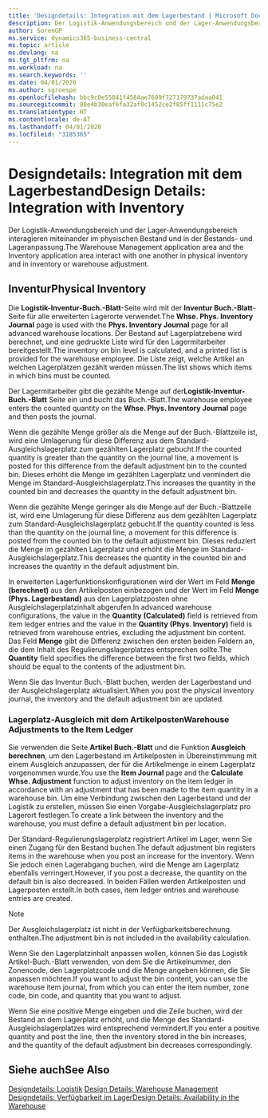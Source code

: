 ```yaml
---
title: 'Designdetails: Integration mit dem Lagerbestand | Microsoft Docs'
description: Der Logistik-Anwendungsbereich und der Lager-Anwendungsbereich interagieren miteinander im physischen Bestand und in der Bestands- und Lageranpassung.
author: SorenGP
ms.service: dynamics365-business-central
ms.topic: article
ms.devlang: na
ms.tgt_pltfrm: na
ms.workload: na
ms.search.keywords: ''
ms.date: 04/01/2020
ms.author: sgroespe
ms.openlocfilehash: bbc9c0e55041f4584ae7609f727179737adaa041
ms.sourcegitcommit: 88e4b30eaf6fa32af0c1452ce2f85ff1111c75e2
ms.translationtype: HT
ms.contentlocale: de-AT
ms.lasthandoff: 04/01/2020
ms.locfileid: "3185365"
---
```

# <a name="design-details-integration-with-inventory"></a><span data-ttu-id="20d21-103">Designdetails: Integration mit dem Lagerbestand</span><span class="sxs-lookup"><span data-stu-id="20d21-103">Design Details: Integration with Inventory</span></span>
<span data-ttu-id="20d21-104">Der Logistik-Anwendungsbereich und der Lager-Anwendungsbereich interagieren miteinander im physischen Bestand und in der Bestands- und Lageranpassung.</span><span class="sxs-lookup"><span data-stu-id="20d21-104">The Warehouse Management application area and the Inventory application area interact with one another in physical inventory and in inventory or warehouse adjustment.</span></span>  
  
## <a name="physical-inventory"></a><span data-ttu-id="20d21-105">Inventur</span><span class="sxs-lookup"><span data-stu-id="20d21-105">Physical Inventory</span></span>  
 <span data-ttu-id="20d21-106">Die **Logistik-Inventur-Buch.-Blatt**-Seite wird mit der **Inventur Buch.-Blatt**-Seite für alle erweiterten Lagerorte verwendet.</span><span class="sxs-lookup"><span data-stu-id="20d21-106">The **Whse. Phys. Inventory Journal** page is used with the **Phys. Inventory Journal** page for all advanced warehouse locations.</span></span> <span data-ttu-id="20d21-107">Der Bestand auf Lagerplatzebene wird berechnet, und eine gedruckte Liste wird für den Lagermitarbeiter bereitgestellt.</span><span class="sxs-lookup"><span data-stu-id="20d21-107">The inventory on bin level is calculated, and a printed list is provided for the warehouse employee.</span></span> <span data-ttu-id="20d21-108">Die Liste zeigt, welche Artikel an welchen Lagerplätzen gezählt werden müssen.</span><span class="sxs-lookup"><span data-stu-id="20d21-108">The list shows which items in which bins must be counted.</span></span>  
  
 <span data-ttu-id="20d21-109">Der Lagermitarbeiter gibt die gezählte Menge auf der**Logistik-Inventur-Buch.-Blatt** Seite ein und bucht das Buch.-Blatt.</span><span class="sxs-lookup"><span data-stu-id="20d21-109">The warehouse employee enters the counted quantity on the **Whse. Phys. Inventory Journal** page and then posts the journal.</span></span>  
  
 <span data-ttu-id="20d21-110">Wenn die gezählte Menge größer als die Menge auf der Buch.-Blattzeile ist, wird eine Umlagerung für diese Differenz aus dem Standard-Ausgleichslagerplatz zum gezählten Lagerplatz gebucht.</span><span class="sxs-lookup"><span data-stu-id="20d21-110">If the counted quantity is greater than the quantity on the journal line, a movement is posted for this difference from the default adjustment bin to the counted bin.</span></span> <span data-ttu-id="20d21-111">Dieses erhöht die Menge im gezählten Lagerplatz und vermindert die Menge im Standard-Ausgleichslagerplatz.</span><span class="sxs-lookup"><span data-stu-id="20d21-111">This increases the quantity in the counted bin and decreases the quantity in the default adjustment bin.</span></span>  
  
 <span data-ttu-id="20d21-112">Wenn die gezählte Menge geringer als die Menge auf der Buch.-Blattzeile ist, wird eine Umlagerung für diese Differenz aus dem gezählten Lagerplatz zum Standard-Ausgleichslagerplatz gebucht.</span><span class="sxs-lookup"><span data-stu-id="20d21-112">If the quantity counted is less than the quantity on the journal line, a movement for this difference is posted from the counted bin to the default adjustment bin.</span></span> <span data-ttu-id="20d21-113">Dieses reduziert die Menge im gezählten Lagerplatz und erhöht die Menge im Standard-Ausgleichslagerplatz.</span><span class="sxs-lookup"><span data-stu-id="20d21-113">This decreases the quantity in the counted bin and increases the quantity in the default adjustment bin.</span></span>  
  
 <span data-ttu-id="20d21-114">In erweiterten Lagerfunktionskonfigurationen wird der Wert im Feld **Menge (berechnet)** aus den Artikelposten einbezogen und der Wert im Feld **Menge (Phys. Lagerbestand)** aus den Lagerplatzposten ohne Ausgleichslagerplatzinhalt abgerufen.</span><span class="sxs-lookup"><span data-stu-id="20d21-114">In advanced warehouse configurations, the value in the **Quantity (Calculated)** field is retrieved from item ledger entries and the value in the **Quantity (Phys. Inventory)** field is retrieved from warehouse entries, excluding the adjustment bin content.</span></span> <span data-ttu-id="20d21-115">Das Feld **Menge** gibt die Differenz zwischen den ersten beiden Feldern an, die dem Inhalt des Regulierungslagerplatzes entsprechen sollte.</span><span class="sxs-lookup"><span data-stu-id="20d21-115">The **Quantity** field specifies the difference between the first two fields, which should be equal to the contents of the adjustment bin.</span></span>  
  
 <span data-ttu-id="20d21-116">Wenn Sie das Inventur Buch.-Blatt buchen, werden der Lagerbestand und der Ausgleichslagerplatz aktualisiert.</span><span class="sxs-lookup"><span data-stu-id="20d21-116">When you post the physical inventory journal, the inventory and the default adjustment bin are updated.</span></span>  
  
### <a name="warehouse-adjustments-to-the-item-ledger"></a><span data-ttu-id="20d21-117">Lagerplatz-Ausgleich mit dem Artikelposten</span><span class="sxs-lookup"><span data-stu-id="20d21-117">Warehouse Adjustments to the Item Ledger</span></span>  
 <span data-ttu-id="20d21-118">Sie verwenden die Seite **Artikel Buch.-Blatt** und die Funktion **Ausgleich berechnen**, um den Lagerbestand im Artikelposten in Übereinstimmung mit einem Ausgleich anzupassen, der für die Artikelmenge in einem Lagerplatz vorgenommen wurde.</span><span class="sxs-lookup"><span data-stu-id="20d21-118">You use the **Item Journal** page and the **Calculate Whse. Adjustment** function to adjust inventory on the item ledger in accordance with an adjustment that has been made to the item quantity in a warehouse bin.</span></span> <span data-ttu-id="20d21-119">Um eine Verbindung zwischen den Lagerbestand und der Logistik zu erstellen, müssen Sie einen Vorgabe-Ausgleichslagerplatz pro Lagerort festlegen.</span><span class="sxs-lookup"><span data-stu-id="20d21-119">To create a link between the inventory and the warehouse, you must define a default adjustment bin per location.</span></span>  
  
 <span data-ttu-id="20d21-120">Der Standard-Regulierungslagerplatz registriert Artikel im Lager, wenn Sie einen Zugang für den Bestand buchen.</span><span class="sxs-lookup"><span data-stu-id="20d21-120">The default adjustment bin registers items in the warehouse when you post an increase for the inventory.</span></span> <span data-ttu-id="20d21-121">Wenn Sie jedoch einen Lagerabgang buchen, wird die Menge am Lagerplatz ebenfalls verringert.</span><span class="sxs-lookup"><span data-stu-id="20d21-121">However, if you post a decrease, the quantity on the default bin is also decreased.</span></span> <span data-ttu-id="20d21-122">In beiden Fällen werden Artikelposten und Lagerposten erstellt.</span><span class="sxs-lookup"><span data-stu-id="20d21-122">In both cases, item ledger entries and warehouse entries are created.</span></span>  
  
> [!NOTE]  
>  <span data-ttu-id="20d21-123">Der Ausgleichslagerplatz ist nicht in der Verfügbarkeitsberechnung enthalten.</span><span class="sxs-lookup"><span data-stu-id="20d21-123">The adjustment bin is not included in the availability calculation.</span></span>  
  
 <span data-ttu-id="20d21-124">Wenn Sie den Lagerplatzinhalt anpassen wollen, können Sie das Logistik Artikel-Buch.-Blatt verwenden, von dem Sie die Artikelnummer, den Zonencode, den Lagerplatzcode und die Menge angeben können, die Sie anpassen möchten.</span><span class="sxs-lookup"><span data-stu-id="20d21-124">If you want to adjust the bin content, you can use the warehouse item journal, from which you can enter the item number, zone code, bin code, and quantity that you want to adjust.</span></span>  
  
 <span data-ttu-id="20d21-125">Wenn Sie eine positive Menge eingeben und die Zeile buchen, wird der Bestand an dem Lagerplatz erhöht, und die Menge des Standard-Ausgleichslagerplatzes wird entsprechend vermindert.</span><span class="sxs-lookup"><span data-stu-id="20d21-125">If you enter a positive quantity and post the line, then the inventory stored in the bin increases, and the quantity of the default adjustment bin decreases correspondingly.</span></span>  
  
## <a name="see-also"></a><span data-ttu-id="20d21-126">Siehe auch</span><span class="sxs-lookup"><span data-stu-id="20d21-126">See Also</span></span>  
 <span data-ttu-id="20d21-127">[Designdetails: Logistik](design-details-warehouse-management.md) </span><span class="sxs-lookup"><span data-stu-id="20d21-127">[Design Details: Warehouse Management](design-details-warehouse-management.md) </span></span>  
 [<span data-ttu-id="20d21-128">Designdetails: Verfügbarkeit im Lager</span><span class="sxs-lookup"><span data-stu-id="20d21-128">Design Details: Availability in the Warehouse</span></span>](design-details-availability-in-the-warehouse.md)